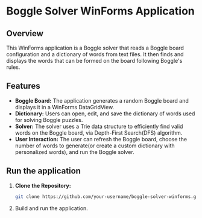 # Boggle Solver WinForms Application

## Overview
This WinForms application is a Boggle solver that reads a Boggle board configuration and a dictionary of words from text files. It then finds and displays the words that can be formed on the board following Boggle's rules.

## Features
- **Boggle Board:** The application generates a random Boggle board and displays it in a WinForms DataGridView.
- **Dictionary:** Users can open, edit, and save the dictionary of words used for solving Boggle puzzles.
- **Solver:** The solver uses a Trie data structure to efficiently find valid words on the Boggle board, via Depth-First Search(DFS) algorithm.
- **User Interaction:** The user can refresh the Boggle board, choose the number of words to generate(or create a custom dictionary with personalized words), and run the Boggle solver.

## Run the application
1. **Clone the Repository:**
   ```bash
   git clone https://github.com/your-username/boggle-solver-winforms.git
2. Build and run the application.   
